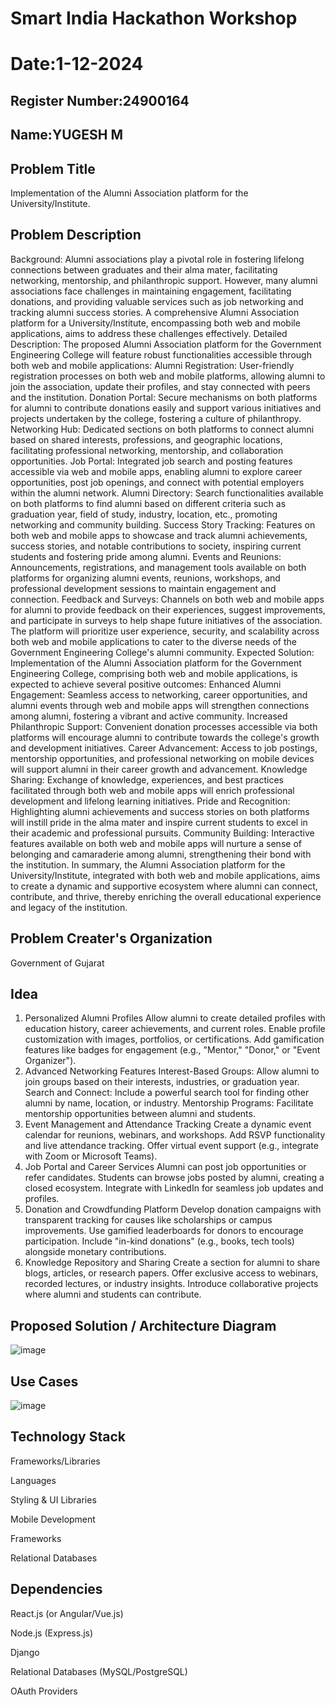 # Smart India Hackathon Workshop
# Date:1-12-2024
## Register Number:24900164
## Name:YUGESH M
## Problem Title
Implementation of the Alumni Association platform for the University/Institute.
## Problem Description
Background: Alumni associations play a pivotal role in fostering lifelong connections between graduates and their alma mater, facilitating networking, mentorship, and philanthropic support. However, many alumni associations face challenges in maintaining engagement, facilitating donations, and providing valuable services such as job networking and tracking alumni success stories. A comprehensive Alumni Association platform for a University/Institute, encompassing both web and mobile applications, aims to address these challenges effectively. Detailed Description: The proposed Alumni Association platform for the Government Engineering College will feature robust functionalities accessible through both web and mobile applications: Alumni Registration: User-friendly registration processes on both web and mobile platforms, allowing alumni to join the association, update their profiles, and stay connected with peers and the institution. Donation Portal: Secure mechanisms on both platforms for alumni to contribute donations easily and support various initiatives and projects undertaken by the college, fostering a culture of philanthropy. Networking Hub: Dedicated sections on both platforms to connect alumni based on shared interests, professions, and geographic locations, facilitating professional networking, mentorship, and collaboration opportunities. Job Portal: Integrated job search and posting features accessible via web and mobile apps, enabling alumni to explore career opportunities, post job openings, and connect with potential employers within the alumni network. Alumni Directory: Search functionalities available on both platforms to find alumni based on different criteria such as graduation year, field of study, industry, location, etc., promoting networking and community building. Success Story Tracking: Features on both web and mobile apps to showcase and track alumni achievements, success stories, and notable contributions to society, inspiring current students and fostering pride among alumni. Events and Reunions: Announcements, registrations, and management tools available on both platforms for organizing alumni events, reunions, workshops, and professional development sessions to maintain engagement and connection. Feedback and Surveys: Channels on both web and mobile apps for alumni to provide feedback on their experiences, suggest improvements, and participate in surveys to help shape future initiatives of the association. The platform will prioritize user experience, security, and scalability across both web and mobile applications to cater to the diverse needs of the Government Engineering College's alumni community. Expected Solution: Implementation of the Alumni Association platform for the Government Engineering College, comprising both web and mobile applications, is expected to achieve several positive outcomes: Enhanced Alumni Engagement: Seamless access to networking, career opportunities, and alumni events through web and mobile apps will strengthen connections among alumni, fostering a vibrant and active community. Increased Philanthropic Support: Convenient donation processes accessible via both platforms will encourage alumni to contribute towards the college's growth and development initiatives. Career Advancement: Access to job postings, mentorship opportunities, and professional networking on mobile devices will support alumni in their career growth and advancement. Knowledge Sharing: Exchange of knowledge, experiences, and best practices facilitated through both web and mobile apps will enrich professional development and lifelong learning initiatives. Pride and Recognition: Highlighting alumni achievements and success stories on both platforms will instill pride in the alma mater and inspire current students to excel in their academic and professional pursuits. Community Building: Interactive features available on both web and mobile apps will nurture a sense of belonging and camaraderie among alumni, strengthening their bond with the institution. In summary, the Alumni Association platform for the University/Institute, integrated with both web and mobile applications, aims to create a dynamic and supportive ecosystem where alumni can connect, contribute, and thrive, thereby enriching the overall educational experience and legacy of the institution.
## Problem Creater's Organization
Government of Gujarat

## Idea
1. Personalized Alumni Profiles
Allow alumni to create detailed profiles with education history, career achievements, and current roles.
Enable profile customization with images, portfolios, or certifications.
Add gamification features like badges for engagement (e.g., "Mentor," "Donor," or "Event Organizer").
2. Advanced Networking Features
Interest-Based Groups: Allow alumni to join groups based on their interests, industries, or graduation year.
Search and Connect: Include a powerful search tool for finding other alumni by name, location, or industry.
Mentorship Programs: Facilitate mentorship opportunities between alumni and students.
3. Event Management and Attendance Tracking
Create a dynamic event calendar for reunions, webinars, and workshops.
Add RSVP functionality and live attendance tracking.
Offer virtual event support (e.g., integrate with Zoom or Microsoft Teams).
4. Job Portal and Career Services
Alumni can post job opportunities or refer candidates.
Students can browse jobs posted by alumni, creating a closed ecosystem.
Integrate with LinkedIn for seamless job updates and profiles.
5. Donation and Crowdfunding Platform
Develop donation campaigns with transparent tracking for causes like scholarships or campus improvements.
Use gamified leaderboards for donors to encourage participation.
Include "in-kind donations" (e.g., books, tech tools) alongside monetary contributions.
6. Knowledge Repository and Sharing
Create a section for alumni to share blogs, articles, or research papers.
Offer exclusive access to webinars, recorded lectures, or industry insights.
Introduce collaborative projects where alumni and students can contribute.

## Proposed Solution / Architecture Diagram
![image](https://github.com/user-attachments/assets/bfb01300-d996-422b-b523-104f25c85c78)


## Use Cases
![image](https://github.com/user-attachments/assets/f0c52689-f38c-4d05-b03d-6398f8700db5)


## Technology Stack
Frameworks/Libraries


Languages


Styling & UI Libraries


Mobile Development


Frameworks


Relational Databases

## Dependencies
React.js (or Angular/Vue.js)


Node.js (Express.js)


Django


Relational Databases (MySQL/PostgreSQL)


OAuth Providers

